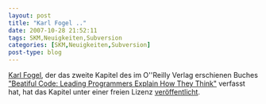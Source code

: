 ```yaml
---
layout: post
title: "Karl Fogel .."
date: 2007-10-28 21:52:11
tags: SKM,Neuigkeiten,Subversion
categories: [SKM,Neuigkeiten,Subversion]
post-type: blog
---
```

[Karl Fogel](http://www.red-bean.com/kfogel/ "Karl Fogel"), der das zweite Kapitel des 
im O''Reilly Verlag erschienen Buches 
["Beatiful Code: Leading Programmers Explain How They Think"](http://www.oreilly.com/catalog/9780596510046/ "Beatiful Code: Leading Programmers Explain How They Think") verfasst hat, 
hat das Kapitel unter einer freien Lizenz [veröffentlicht](http://www.red-bean.com/kfogel/beautiful-code/bc-chapter-02.html "veröffentlicht").
